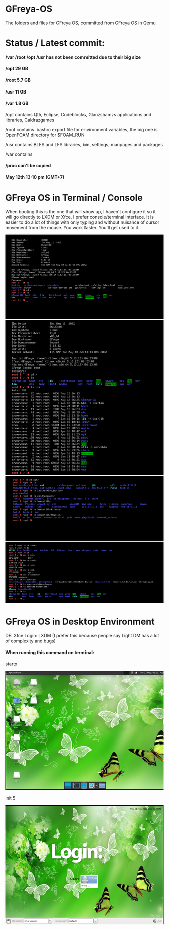 # GFreya-OS
The folders and files for GFreya OS, committed from GFreya OS in Qemu 

# Status / Latest commit:
#### /var /root /opt /usr has not been committed due to their big size

#### /opt 29 GB
#### /root 5.7 GB
#### /usr 11 GB
#### /var 1.8 GB

/opt contains Qt5, Eclipse, Codeblocks, Glanzshamzs applications and libraries, Caldrazgames

/root contains .bashrc export file for environment variables, the big one is OpenFOAM directory for $FOAM_RUN

/usr contains BLFS and LFS libraries, bin, settings, manpages and packages

/var contains 

#### /proc can't be copied

#### May 12th 13:10 pm (GMT+7)

# GFreya OS in Terminal / Console
When booting this is the one that will show up, I haven't configure it so it will go directly to LXDM or Xfce, I prefer console/terminal interface.
It is easier to do a lot of things with only typing and without nuisance of cursor movement from the mouse. You work faster. You'll get used to it.

![GFreya OS1](GFreyaOS1.png)
![GFreya OS2](GFreyaOS2.png)
![GFreya OS3](GFreyaOS3.png)
![GFreya OS4](GFreyaOS4.png)

# GFreya OS in Desktop Environment

DE: Xfce
Login: LXDM (I prefer this because people say Light DM has a lot of complexity and bugs)

#### When running this command on terminal:
  startx
  
![GFreya OS5](GFreyaOS5.png)


  init 5
  
![GFreya OS6](GFreyaOS6.png)
